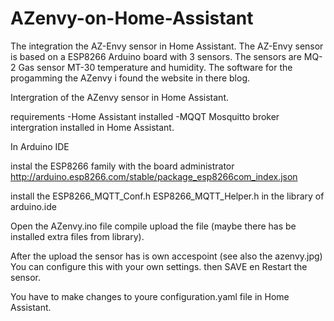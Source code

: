 # AZenvy-on-Home-Assistant

The integration the AZ-Envy sensor in Home Assistant. The AZ-Envy sensor is based on a ESP8266 Arduino board with 3 sensors. The sensors are MQ-2 Gas sensor MT-30 temperature and humidity.
The software for the progamming the AZenvy i found the website in there blog.



Intergration of the AZenvy sensor in Home Assistant.

requirements
-Home Assistant installed
-MQQT Mosquitto broker intergration installed in Home Assistant.

In Arduino IDE

 instal the ESP8266 family with the board administrator http://arduino.esp8266.com/stable/package_esp8266com_index.json
 
 install the ESP8266_MQTT_Conf.h ESP8266_MQTT_Helper.h in the library of arduino.ide
 
 Open the AZenvy.ino file compile upload the file (maybe there has be installed extra files from library).
 
 After the upload the sensor has is own accespoint (see also the azenvy.jpg)
 You can configure this with your own settings.
 then SAVE en Restart the sensor.
 
 You have to make changes to youre configuration.yaml file in Home Assistant.
 
